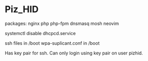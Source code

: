 # Piz_HID

packages: nginx php php-fpm dnsmasq mosh neovim

systemctl disable dhcpcd.service

ssh files in /boot
wpa-suplicant.conf in /boot

Has key pair for ssh. Can only login using key pair on user pizhid.
